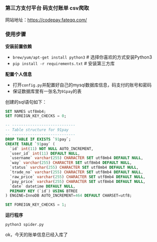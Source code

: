 ### 第三方支付平台 码支付账单 csv爬取

网站地址：https://codepay.fateqq.com/



### 使用步骤

**安装前置依赖**

* `brew/yum/apt-get install python3` # 选择你喜欢的方式安装Python3
* `pip install -r requirements.txt` # 安装第三方库


**配置个人信息**

* 打开`config.py`并配置好自己的mysql数据库信息，码支付的账号和密码
* 保证数据库里有一张名为`91pay`的表

创建的sql语句如下：

```sql
SET NAMES utf8mb4;
SET FOREIGN_KEY_CHECKS = 0;

-- ----------------------------
-- Table structure for 91pay
-- ----------------------------
DROP TABLE IF EXISTS `91pay`;
CREATE TABLE `91pay` (
  `id` int(11) NOT NULL AUTO_INCREMENT,
  `user_id` int(11) DEFAULT NULL,
  `username` varchar(255) CHARACTER SET utf8mb4 DEFAULT NULL,
  `way` varchar(255) CHARACTER SET utf8mb4 DEFAULT NULL,
  `status` varchar(255) CHARACTER SET utf8mb4 DEFAULT NULL,
  `trade_no` varchar(255) CHARACTER SET utf8mb4 DEFAULT NULL,
  `raw_price` varchar(255) CHARACTER SET utf8mb4 DEFAULT NULL,
  `pay_price` varchar(255) CHARACTER SET utf8mb4 DEFAULT NULL,
  `date` datetime DEFAULT NULL,
  PRIMARY KEY (`id`) USING BTREE
) ENGINE=InnoDB AUTO_INCREMENT=464 DEFAULT CHARSET=utf8;

SET FOREIGN_KEY_CHECKS = 1;
```


**运行程序**

`python3 spider.py`

ok，今天的账单信息已经入库了